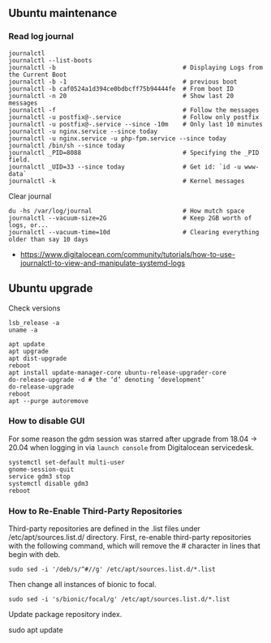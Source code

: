 ## Ubuntu maintenance

### Read log journal

    journalctl
    journalctl --list-boots
    journalctl -b                                   # Displaying Logs from the Current Boot
    journalctl -b -1                                # previous boot
    journalctl -b caf0524a1d394ce0bdbcff75b94444fe  # From boot ID
    journalctl -n 20                                # Show last 20 messages
    journalctl -f                                   # Follow the messages
    journalctl -u postfix@-.service                 # Follow only postfix
    journalctl -u postfix@-.service --since -10m    # Only last 10 minutes
    journalctl -u nginx.service --since today
    journalctl -u nginx.service -u php-fpm.service --since today
    journalctl /bin/sh --since today
    journalctl _PID=8088                            # Specifying the _PID field.
    journalctl _UID=33 --since today                # Get id: `id -u www-data`
    journalctl -k                                   # Kernel messages

Clear journal

    du -hs /var/log/journal                         # How mutch space
    journalctl --vacuum-size=2G                     # Keep 2GB worth of logs, or...
    journalctl --vacuum-time=10d                    # Clearing everything older than say 10 days

* <https://www.digitalocean.com/community/tutorials/how-to-use-journalctl-to-view-and-manipulate-systemd-logs>

## Ubuntu upgrade

Check versions

    lsb_release -a
    uname -a

    apt update
    apt upgrade
    apt dist-upgrade
    reboot
    apt install update-manager-core ubuntu-release-upgrader-core
    do-release-upgrade -d # the ‘d’ denoting ‘development’
    do-release-upgrade
    reboot
    apt --purge autoremove

### How to disable GUI

For some reason the gdm session was starred after upgrade from 18.04 -> 20.04 when logging in via `launch console` from Digitalocean servicedesk.

    systemctl set-default multi-user
    gnome-session-quit
    service gdm3 stop
    systemctl disable gdm3
    reboot

### How to Re-Enable Third-Party Repositories

Third-party repositories are defined in the .list files under /etc/apt/sources.list.d/ directory. First, re-enable third-party repositories with the following command, which will remove the # character in lines that begin with deb.

    sudo sed -i '/deb/s/^#//g' /etc/apt/sources.list.d/*.list

Then change all instances of bionic to focal.

    sudo sed -i 's/bionic/focal/g' /etc/apt/sources.list.d/*.list

Update package repository index.

sudo apt update

